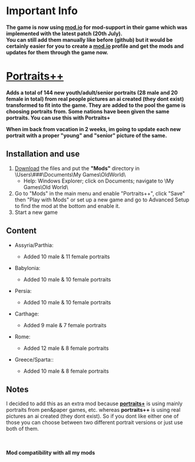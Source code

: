 # Important Info
**The game is now using [mod.io](https://oldworld.mod.io/) for mod-support in their game which was implemented with the latest patch (20th July).<br>
You can still add them manually like before (github) but it would be certainly easier for you to create a [mod.io](https://oldworld.mod.io/) profile and get the mods and updates for them through the game now.**

# [Portraits++](https://github.com/ShadowDuke/OW_Portraits-Plus-Plus/wiki)
**Adds a total of 144 new youth/adult/senior portraits (28 male and 20 female in total) from real people pictures an ai created (they dont exist) transformed to fit into the game. They are added to the pool the game is choosing portraits from. Some nations have been given the same portraits. You can use this with Portraits+**

**When im back from vacation in 2 weeks, im going to update each new portrait with a proper "young" and "senior" picture of the same.**

## Installation and use

1. [Download](https://github.com/ShadowDuke/OW_Portraits-Plus-Plus/archive/master.zip) the files and put the **"Mods"** directory in \Users\\###\Documents\My Games\OldWorld\
   - Help: Windows Explorer; click on Documents; navigate to \My Games\Old World\
2. Go to "Mods" in the main menu and enable "Portraits++", click "Save" then "Play with Mods" or set up a new game and go to Advanced Setup to find the mod at the bottom and enable it. 
3. Start a new game

## Content

- Assyria/Parthia:
   - Added 10 male & 11 female portraits
   
- Babylonia:
   - Added 10 male & 10 female portraits
   
- Persia:
   - Added 10 male & 10 female portraits
   
- Carthage:
   - Added 9 male & 7 female portraits
   
- Rome:
   - Added 12 male & 8 female portraits
   
- Greece/Sparta::
   - Added 10 male & 8 female portraits
   
## Notes

I decided to add this as an extra mod because **[portraits+](https://github.com/ShadowDuke/OW_Portraits-Plus)** is using mainly portraits from pen&paper games, etc. whereas **portraits++** is using real pictures an ai created (they dont exist). So if you dont like either one of those you can choose between two different portrait versions or just use both of them.

<br><br>
**Mod compatibility with all my mods**
